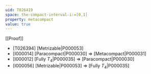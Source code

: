 ```yaml
---
uid: T026419
space: the-compact-interval-i:=[0,1]
property: metacompact
value: true
---
```

[[Proof]]

* [T026394] [Metrizable|P000053]
* [I000014] [Paracompact|P000030] => [Metacompact|P000031]
* [I000012] [Fully $T_4$|P000035] => [Paracompact|P000030]
* [I000056] [Metrizable|P000053] => [Fully $T_4$|P000035]

